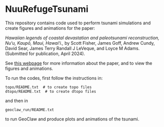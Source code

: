 # NuuRefugeTsunami

This repository contains code used to perform tsunami simulations and create
figures and animations for the paper:

*Hawaiian legends of coastal devastation and paleotsunami reconstruction, Nuʻu, Kaupō, Maui, Hawaiʻi.,* 
by Scott Fisher, James Goff, Andrew Cundy, David Sear, James Terry Randall J
LeVeque, and Loyce M Adams. (Submitted for publication, April 2024).

See [this webpage](https://faculty.washington.edu/rjl/pubs/NuuRefugeTsunami/)
for more information about the paper, and to view the figures and animations.

To run the codes, first follow the instructions in:

    topo/README.txt  # to create topo files
    dtopo/README.txt  # to create dtopo files
    
and then in

    geoclaw_run/README.txt
    
to run GeoClaw and produce plots and animations of the tsunami.
